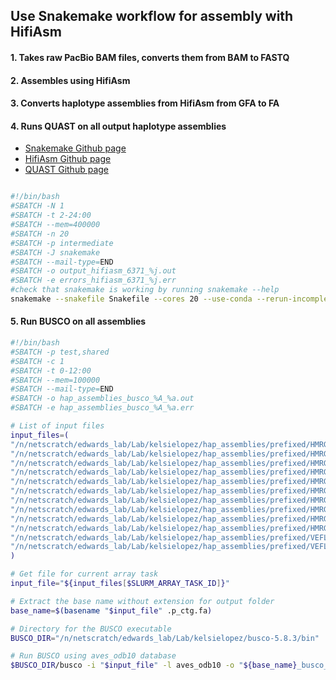 ## Use Snakemake workflow for assembly with HifiAsm

#### 1. Takes raw PacBio BAM files, converts them from BAM to FASTQ
#### 2.  Assembles using HifiAsm
#### 3. Converts haplotype assemblies from HifiAsm from GFA to FA
#### 4. Runs QUAST on all output haplotype assemblies

- [Snakemake Github page](https://github.com/harvardinformatics/pacbio_hifi_assembly)
- [HifiAsm Github page](https://github.com/chhylp123/hifiasm)
- [QUAST Github page](https://github.com/ablab/quast)




```bash

#!/bin/bash
#SBATCH -N 1
#SBATCH -t 2-24:00
#SBATCH --mem=400000
#SBATCH -n 20
#SBATCH -p intermediate
#SBATCH -J snakemake
#SBATCH --mail-type=END
#SBATCH -o output_hifiasm_6371_%j.out
#SBATCH -e errors_hifiasm_6371_%j.err
#check that snakemake is working by running snakemake --help
snakemake --snakefile Snakefile --cores 20 --use-conda --rerun-incomplete
```


#### 5. Run BUSCO on all assemblies

```bash
#!/bin/bash
#SBATCH -p test,shared
#SBATCH -c 1
#SBATCH -t 0-12:00
#SBATCH --mem=100000
#SBATCH --mail-type=END
#SBATCH -o hap_assemblies_busco_%A_%a.out
#SBATCH -e hap_assemblies_busco_%A_%a.err

# List of input files
input_files=(
"/n/netscratch/edwards_lab/Lab/kelsielopez/hap_assemblies/prefixed/HMRG_6371.hap1.p_ctg.fa"
"/n/netscratch/edwards_lab/Lab/kelsielopez/hap_assemblies/prefixed/HMRG_6371.hap2.p_ctg.fa"
"/n/netscratch/edwards_lab/Lab/kelsielopez/hap_assemblies/prefixed/HMRG_6386.hap1.p_ctg.fa"
"/n/netscratch/edwards_lab/Lab/kelsielopez/hap_assemblies/prefixed/HMRG_6386.hap2.p_ctg.fa"
"/n/netscratch/edwards_lab/Lab/kelsielopez/hap_assemblies/prefixed/HMRG_6388.hap1.p_ctg.fa"
"/n/netscratch/edwards_lab/Lab/kelsielopez/hap_assemblies/prefixed/HMRG_6388.hap2.p_ctg.fa"
"/n/netscratch/edwards_lab/Lab/kelsielopez/hap_assemblies/prefixed/HMRG_6431.hap1.p_ctg.fa"
"/n/netscratch/edwards_lab/Lab/kelsielopez/hap_assemblies/prefixed/HMRG_6431.hap2.p_ctg.fa"
"/n/netscratch/edwards_lab/Lab/kelsielopez/hap_assemblies/prefixed/HMRG_6433.hap1.p_ctg.fa"
"/n/netscratch/edwards_lab/Lab/kelsielopez/hap_assemblies/prefixed/HMRG_6433.hap2.p_ctg.fa"
"/n/netscratch/edwards_lab/Lab/kelsielopez/hap_assemblies/prefixed/VEFL_149044.hap1.p_ctg.fa"
"/n/netscratch/edwards_lab/Lab/kelsielopez/hap_assemblies/prefixed/VEFL_149044.hap2.p_ctg.fa"
)

# Get file for current array task
input_file="${input_files[$SLURM_ARRAY_TASK_ID]}"

# Extract the base name without extension for output folder
base_name=$(basename "$input_file" .p_ctg.fa)

# Directory for the BUSCO executable
BUSCO_DIR="/n/netscratch/edwards_lab/Lab/kelsielopez/busco-5.8.3/bin"

# Run BUSCO using aves_odb10 database
$BUSCO_DIR/busco -i "$input_file" -l aves_odb10 -o "${base_name}_busco_aves" -m genome -f

```
